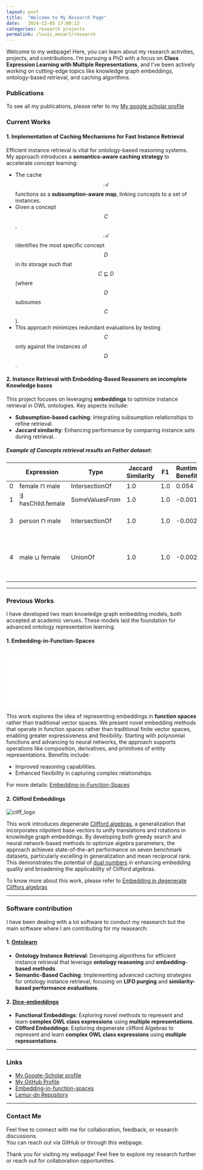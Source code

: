 ```yaml
---
layout: post
title:  "Welcome to My Research Page"
date:   2024-12-05 17:00:13
categories: research projects
permalink: /louis_mozart/research
---
```


Welcome to my webpage! Here, you can learn about my research activities, projects, and contributions. I’m pursuing a PhD with a focus on **Class Expression Learning with Multiple Representations**, and I’ve been actively working on cutting-edge topics like knowledge graph embeddings, ontology-based retrieval, and caching algorithms.

<!--more-->

### Publications
To see all my publications, please refer to my [My google scholar profile](https://scholar.google.com/citations?user=IS0OrxIAAAAJ&hl=en)

### Current Works

#### 1. **Implementation of Caching Mechanisms for Fast Instance Retrieval**  
Efficient instance retrieval is vital for ontology-based reasoning systems. My approach introduces a **semantics-aware caching strategy** to accelerate concept learning:  
- The cache $$ \mathcal{A} $$ functions as a **subsumption-aware map**, linking concepts to a set of instances.  
- Given a concept $$ C $$, $$ \mathcal{A} $$ identifies the most specific concept $$ D $$ in its storage such that $$ C \sqsubseteq D $$ (where $$ D $$ subsumes $$ C $$).  
- This approach minimizes redundant evaluations by testing $$ C $$ only against the instances of $$ D $$.  

#### 2. **Instance Retrieval with Embedding-Based Reasoners on incomplete Knowledge bases**  
This project focuses on leveraging **embeddings** to optimize instance retrieval in OWL ontologies. Key aspects include:  
- **Subsumption-based caching**: Integrating subsumption relationships to refine retrieval.  
- **Jaccard similarity**: Enhancing performance by comparing instance sets during retrieval.  


##### Example of Concepts retrieval results on Father dataset:

|   | Expression             | Type                     | Jaccard Similarity | F1  | Runtime Benefits      | Runtime EBR        | Symbolic Retrieval                                                                                                                                               | EBR Retrieval                                                                                                                                         |
|---|------------------------|--------------------------|--------------------|-----|-----------------------|-----------------------|------------------------------------------------------------------------------------------------------------------------------------------------------------------|------------------------------------------------------------------------------------------------------------------------------------------------------------------|
| 0 | female ⊓ male          | IntersectionOf   | 1.0                | 1.0 | 0.054    | 0.003    | set()                                                                                                                                                            | set()                                                                                                                                                            |
| 1 | ∃ hasChild.female       | SomeValuesFrom   | 1.0                | 1.0 | -0.001 | 0.001  | {'markus'}                                                                                                                             | {'markus'}                                                                                                                             |
| 3 | person ⊓ male         | IntersectionOf  | 1.0                | 1.0 | -0.002   | 0.002    | {'martin', 'stefan', 'markus'} | {'martin', 'stefan', 'markus'} |
| 4 | male ⊔ female         | UnionOf         | 1.0                | 1.0 | -0.002  | 0.002   | {'martin', 'stefan', 'anna', 'markus', 'michelle', 'heinz'} | {'martin', 'stefan', 'anna', 'markus', 'michelle', 'heinz'} |

---

### Previous Works  

I have developed two main knowledge graph embedding models, both accepted at academic venues. These models laid the foundation for advanced ontology representation learning.

#### 1. **Embedding-in-Function-Spaces**  
![fspace_logo](Louis-Mozart.github.io/photos/LFMult1.pdf)

This work explores the idea of representing embeddings in **function spaces** rather than traditional vector spaces. We present novel embedding methods that operate in function spaces rather than traditional finite vector spaces, enabling greater expressiveness and flexibility. Starting with polynomial functions and advancing to neural networks, the approach supports operations like composition, derivatives, and primitives of entity representations. Benefits include:  
- Improved reasoning capabilities.  
- Enhanced flexibility in capturing complex relationships.  

For more details: [Embedding-in-Function-Spaces](https://dl.acm.org/doi/10.1145/3627673.3679819)


#### 2. **Clifford Embeddings**  
![cliff_logo](Louis-Mozart.github.io/photos/funcspace.png)

This work introduces degenerate [Clifford algebras](https://en.wikipedia.org/wiki/Clifford_algebra), a generalization that incorporates nilpotent base vectors to unify translations and rotations in knowledge graph embeddings. By developing both greedy search and neural network-based methods to optimize algebra parameters, the approach achieves state-of-the-art performance on seven benchmark datasets, particularly excelling in generalization and mean reciprocal rank. This demonstrates the potential of [dual numbers](https://en.wikipedia.org/wiki/Dual_number) in enhancing embedding quality and broadening the applicability of Clifford algebras.

To know more about this work, please refer to [Embedding in degenerate Cliffors algebras](https://ebooks.iospress.nl/doi/10.3233/FAIA240627)


---

### Software contribution

I have been dealing with a lot software to conduct my reasearch but the main software where I am contributing for my reasearch: 

#### 1. [Ontolearn](https://github.com/dice-group/Ontolearn)

- **Ontology Instance Retrieval**: Developing algorithms for efficient instance retrieval that leverage **ontology reasoning** and **embedding-based methods**.  
- **Semantic-Based Caching**: Implementing advanced caching strategies for ontology instance retrieval, focusing on **LIFO purging** and **similarity-based performance evaluations**.  

#### 2. [Dice-embeddings](https://github.com/dice-group/dice-embeddings)
- **Functional Embeddings**: Exploring novel methods to represent and learn **complex OWL class expressions** using **multiple representations**.  
- **Clifford Embeddings**:  Exploring degenerate clifford Algebras to represent and learn **complex OWL class expressions** using **multiple representations**. 

---

### Links

- [My Google-Scholar profile](https://scholar.google.com/citations?user=IS0OrxIAAAAJ&hl=en)
- [My GitHub Profile](https://github.com/Louis-Mozart)  
- [Embedding-in-function-spaces](https://github.com/Louis-Mozart/Embedding-in-function-spaces)  
- [Lemur-dn Repository](https://github.com/Louis-Mozart/Lemur-dn/lemur-dn.github.io)

---

### Contact Me

Feel free to connect with me for collaboration, feedback, or research discussions.  
You can reach out via GitHub or through this webpage.


Thank you for visiting my webpage! Feel free to explore my research further or reach out for collaboration opportunities.

